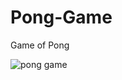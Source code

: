 # Pong-Game
Game of Pong

![pong game](https://user-images.githubusercontent.com/95527527/160235908-9028d183-f00f-4dae-9036-fdbbe64611ba.gif)

